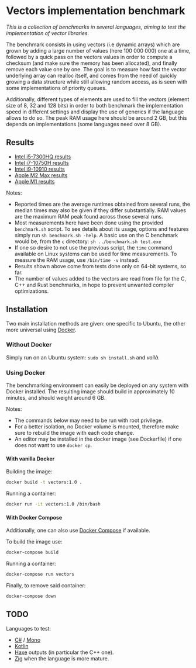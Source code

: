 # Vectors implementation benchmark

*This is a collection of benchmarks in several languages, aiming to test the implementation of vector libraries.*

The benchmark consists in using vectors (i.e dynamic arrays) which are grown by adding a large number of values (here 100 000 000) one at a time, followed by a quick pass on the vectors values in order to compute a checksum (and make sure the memory has been allocated), and finally remove each value one by one. The goal is to measure how fast the vector underlying array can realloc itself, and comes from the need of quickly growing a data structure while still allowing random access, as is seen with some implementations of priority queues.

Additionally, different types of elements are used to fill the vectors (element size of 8, 32 and 128 bits) in order to both benchmark the implementation speed in different settings and display the use of generics if the language allows to do so. The peak RAM usage here should be around 2 GB, but this depends on implementations (some languages need over 8 GB).


## Results

- [Intel i5-7300HQ results](Results/Intel-i5-7300HQ.md)
- [Intel i7-10750H results](Results/Intel-i7-10750H.md)
- [Intel i9-10910 results](Results/Intel-i9-10910.md)
- [Apple M2 Max results](Results/Apple-M2-Max.md)
- [Apple M1 results](Results/Apple-M1.md)

Notes:
- Reported times are the average runtimes obtained from several runs, the median times may also be given if they differ substantially. RAM values are the maximum RAM peak found across those several runs.
- Most measurements here have been done using the provided ``` benchmark.sh ``` script. To see details about its usage, options and features simply run ``` sh benchmark.sh -help ```. A basic use on the C benchmark would be, from the ``` c ``` directory: ``` sh ../benchmark.sh test.exe ```
- If one so desire to not use the previous script, the ``` time ``` command available on Linux systems can be used for time measurements. To measure the RAM usage, use ``` /bin/time -v ``` instead.
- Results shown above come from tests done only on 64-bit systems, so far.
- The number of values added to the vectors are read from file for the C, C++ and Rust benchmarks, in hope to prevent unwanted compiler optimizations.


## Installation

Two main installation methods are given: one specific to Ubuntu, the other more universal using [Docker](https://docs.docker.com/engine/install).

### Without Docker

Simply run on an Ubuntu system: ``` sudo sh install.sh ``` and *voilà*.

### Using Docker

The benchmarking environment can easily be deployed on any system with Docker installed. The resulting image should build in approximately 10 minutes, and should weight around 6 GB.

Notes:
- The commands below may need to be run with root privilege.
- For a better isolation, no Docker volume is mounted, therefore make sure to rebuild the image with each code change.
- An editor may be installed in the docker image (see Dockerfile) if one does not want to use ``` docker cp ```.

#### With vanilla Docker

Building the image:

```sh
docker build -t vectors:1.0 .
```

Running a container:

```sh
docker run -it vectors:1.0 /bin/bash
```

#### With Docker Compose

Additionally, one can also use [Docker Compose](https://docs.docker.com/compose/install) if available.

To build the image use:

```sh
docker-compose build
```

Running a container:

```sh
docker-compose run vectors
```

Finally, to remove said container:

```sh
docker-compose down
```


## TODO

Languages to test:
- [C#](https://learn.microsoft.com/en-us/dotnet/core/install/linux-ubuntu-2004) / [Mono](https://www.mono-project.com/)
- [Kotlin](https://kotlinlang.org/docs/command-line.html)
- [Haxe](https://haxe.org/) outputs (in particular the C++ one).
- [Zig](https://en.wikipedia.org/wiki/Zig_(programming_language)) when the language is more mature.
